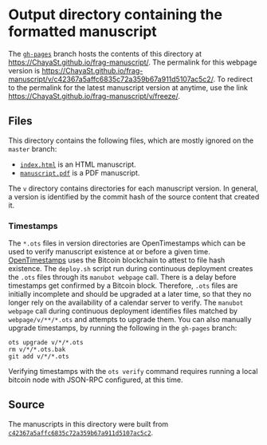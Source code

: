 # Output directory containing the formatted manuscript

The [`gh-pages`](https://github.com/ChayaSt/frag-manuscript/tree/gh-pages) branch hosts the contents of this directory at <https://ChayaSt.github.io/frag-manuscript/>.
The permalink for this webpage version is <https://ChayaSt.github.io/frag-manuscript/v/c42367a5affc6835c72a359b67a911d5107ac5c2/>.
To redirect to the permalink for the latest manuscript version at anytime, use the link <https://ChayaSt.github.io/frag-manuscript/v/freeze/>.

## Files

This directory contains the following files, which are mostly ignored on the `master` branch:

+ [`index.html`](index.html) is an HTML manuscript.
+ [`manuscript.pdf`](manuscript.pdf) is a PDF manuscript.

The `v` directory contains directories for each manuscript version.
In general, a version is identified by the commit hash of the source content that created it.

### Timestamps

The `*.ots` files in version directories are OpenTimestamps which can be used to verify manuscript existence at or before a given time.
[OpenTimestamps](https://opentimestamps.org/) uses the Bitcoin blockchain to attest to file hash existence.
The `deploy.sh` script run during continuous deployment creates the `.ots` files through its `manubot webpage` call.
There is a delay before timestamps get confirmed by a Bitcoin block.
Therefore, `.ots` files are initially incomplete and should be upgraded at a later time, so that they no longer rely on the availability of a calendar server to verify.
The `manubot webpage` call during continuous deployment identifies files matched by `webpage/v/**/*.ots` and attempts to upgrade them.
You can also manually upgrade timestamps, by running the following in the `gh-pages` branch:

```shell
ots upgrade v/*/*.ots
rm v/*/*.ots.bak
git add v/*/*.ots
```

Verifying timestamps with the `ots verify` command requires running a local bitcoin node with JSON-RPC configured, at this time.

## Source

The manuscripts in this directory were built from
[`c42367a5affc6835c72a359b67a911d5107ac5c2`](https://github.com/ChayaSt/frag-manuscript/commit/c42367a5affc6835c72a359b67a911d5107ac5c2).
